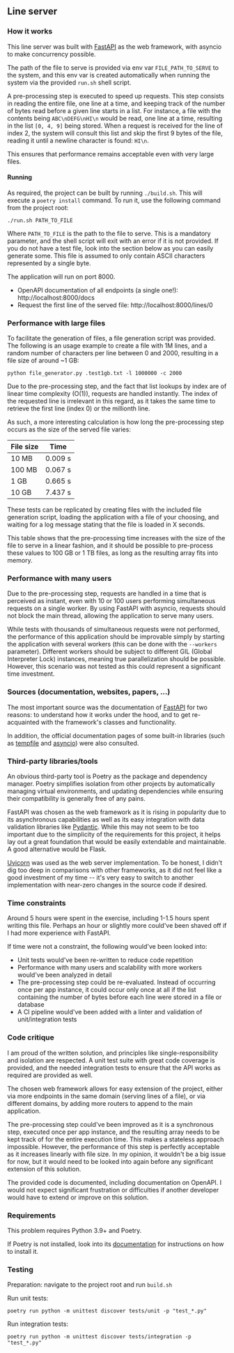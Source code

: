 ## Line server

### How it works

This line server was built with [FastAPI](https://fastapi.tiangolo.com/) as the web framework, with asyncio to
make concurrency possible.

The path of the file to serve is provided via env var `FILE_PATH_TO_SERVE` to the system, and this env var is created
automatically when running the system via the provided `run.sh` shell script.

A pre-processing step is executed to speed up requests. This step consists in reading the entire file, one line at a 
time, and keeping track of the number of bytes read before a given line starts in a list. For instance, a file with
the contents being `ABC\nDEFG\nHI\n` would be read, one line at a time, resulting in the list `[0, 4, 9]` being
stored. When a request is received for the line of index 2, the system will consult this list and skip the first 9
bytes of the file, reading it until a newline character is found: `HI\n`.

This ensures that performance remains acceptable even with very large files.

#### Running

As required, the project can be built by running `./build.sh`. This will execute a `poetry install` command.
To run it, use the following command from the project root:

```shell
./run.sh PATH_TO_FILE
```

Where `PATH_TO_FILE` is the path to the file to serve. This is a mandatory parameter, and the shell script will exit 
with an error if it is not provided. If you do not have a test file, look into the section below as you can easily 
generate some. This file is assumed to only contain ASCII characters represented by a single byte.

The application will run on port 8000.
- OpenAPI documentation of all endpoints (a single one!): http://localhost:8000/docs
- Request the first line of the served file: http://localhost:8000/lines/0

### Performance with large files

To facilitate the generation of files, a file generation script was provided. The following is an usage example to
create a file with 1M lines, and a random number of characters per line between 0 and 2000, resulting in a file size
of around ~1 GB:

```shell
python file_generator.py .test1gb.txt -l 1000000 -c 2000
```

Due to the pre-processing step, and the fact that list lookups by index are of linear time complexity (O(1)), requests
are handled instantly. The index of the requested line is irrelevant in this regard, as it takes the same time to
retrieve the first line (index 0) or the millionth line.

As such, a more interesting calculation is how long the pre-processing step occurs as the size of the served file
varies:

| File size  | Time    |
|------------|---------|
| 10 MB      | 0.009 s |
| 100 MB     | 0.067 s |
| 1 GB       | 0.665 s |
| 10 GB      | 7.437 s |

These tests can be replicated by creating files with the included file generation script, loading the application with 
a file of your choosing, and waiting for a log message stating that the file is loaded in X seconds.

This table shows that the pre-processing time increases with the size of the file to serve in a linear fashion, and it
should be possible to pre-process these values to 100 GB or 1 TB files, as long as the resulting array fits into 
memory.

### Performance with many users

Due to the pre-processing step, requests are handled in a time that is perceived as instant, even with 10 or 100 users 
performing simultaneous requests on a single worker. By using FastAPI with asyncio, requests should not block the main
thread, allowing the application to serve many users.

While tests with thousands of simultaneous requests were not performed, the performance of this application should be 
improvable simply by starting the application with several workers (this can be done with the `--workers` parameter).
Different workers should be subject to different GIL (Global Interpreter Lock) instances, meaning true parallelization
should be possible. However, this scenario was not tested as this could represent a significant time investment.

### Sources (documentation, websites, papers, ...)

The most important source was the documentation of [FastAPI](https://fastapi.tiangolo.com/) for two reasons: to 
understand how it works under the hood, and to get re-acquainted with the framework's classes and functionality.

In addition, the official documentation pages of some built-in libraries (such as 
[tempfile](https://docs.python.org/3/library/tempfile.html) and
[asyncio](https://docs.python.org/3/library/asyncio.html)) were also consulted.

### Third-party libraries/tools

An obvious third-party tool is Poetry as the package and dependency manager. Poetry simplifies isolation from other
projects by automatically managing virtual environments, and updating dependencies while ensuring their compatibility
is generally free of any pains.

FastAPI was chosen as the web framework as it is rising in popularity due to its asynchronous capabilities as well as
its easy integration with data validation libraries like [Pydantic](https://docs.pydantic.dev/latest/). While this 
may not seem to be too important due to the simplicity of the requirements for this project, it helps lay out a
great foundation that would be easily extendable and maintainable. A good alternative would be Flask.

[Uvicorn](https://www.uvicorn.org/) was used as the web server implementation. To be honest, I didn't dig too deep in 
comparisons with other frameworks, as it did not feel like a good investment of my time -- it's very easy to switch
to another implementation with near-zero changes in the source code if desired.

### Time constraints

Around 5 hours were spent in the exercise, including 1-1.5 hours spent writing this file. Perhaps an hour or slightly 
more could've been shaved off if I had more experience with FastAPI.

If time were not a constraint, the following would've been looked into:
- Unit tests would've been re-written to reduce code repetition
- Performance with many users and scalability with more workers would've been analyzed in detail
- The pre-processing step could be re-evaluated. Instead of occurring once per app instance, it could occur only once
at all if the list containing the number of bytes before each line were stored in a file or database
- A CI pipeline would've been added with a linter and validation of unit/integration tests

### Code critique

I am proud of the written solution, and principles like single-responsibility and isolation are respected.
A unit test suite with great code coverage is provided, and the needed integration tests to ensure that the API
works as required are provided as well.

The chosen web framework allows for easy extension of the project, either via more endpoints in the same domain 
(serving lines of a file), or via different domains, by adding more routers to append to the main application.

The pre-processing step could've been improved as it is a synchronous step, executed once per app instance, and the 
resulting array needs to be kept track of for the entire execution time. This makes a stateless approach impossible. 
However, the performance of this step is perfectly acceptable as it increases linearly with file size. In my opinion,
it wouldn't be a big issue for now, but it would need to be looked into again before any significant extension of
this solution.

The provided code is documented, including documentation on OpenAPI. I would not expect significant frustration or 
difficulties if another developer would have to extend or improve on this solution.

### Requirements

This problem requires Python 3.9+ and Poetry.

If Poetry is not installed, look into its [documentation](https://python-poetry.org/docs/) for instructions on how
to install it.

### Testing

Preparation: navigate to the project root and run `build.sh`

Run unit tests:

```shell
poetry run python -m unittest discover tests/unit -p "test_*.py"
```

Run integration tests:

```shell
poetry run python -m unittest discover tests/integration -p "test_*.py"
```
